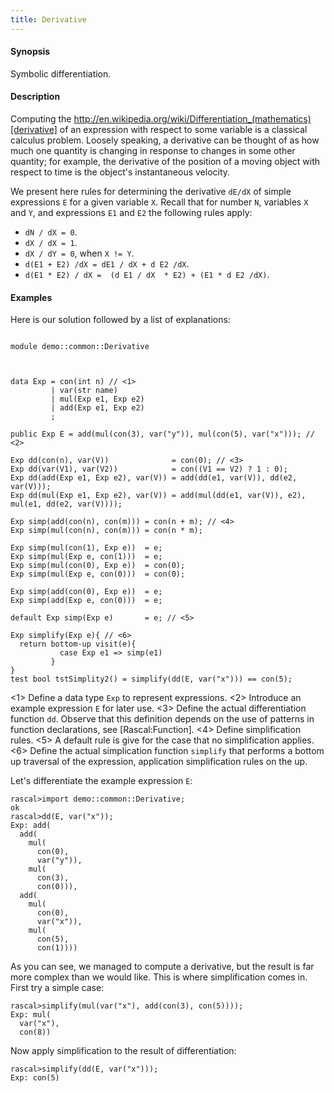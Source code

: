 ```yaml
---
title: Derivative
---
```


#### Synopsis

Symbolic differentiation.

#### Description

Computing the http://en.wikipedia.org/wiki/Differentiation_(mathematics)[derivative] of an expression with respect to some variable is a classical calculus problem. Loosely speaking, a derivative can be thought of as how much one quantity is changing in response to changes in some other quantity; for example, the derivative of the position of a moving object with respect to time is the object's instantaneous velocity.

We present here rules for determining the derivative `dE/dX` of simple expressions `E` for a given variable `X`. Recall that for number `N`, variables `X` and `Y`, and expressions `E1` and `E2` the following rules apply:

*  `dN / dX = 0`.
*  `dX / dX = 1`.
*  `dX / dY = 0`, when `X != Y`.
*  `d(E1 + E2) /dX = dE1 / dX + d E2 /dX`.
*  `d(E1 * E2) / dX =  (d E1 / dX  * E2) + (E1 * d E2 /dX)`.


#### Examples

Here is our solution followed by a list of explanations:


```rascal 

module demo::common::Derivative



data Exp = con(int n) // <1>
         | var(str name)
         | mul(Exp e1, Exp e2)
         | add(Exp e1, Exp e2)
         ;
         
public Exp E = add(mul(con(3), var("y")), mul(con(5), var("x"))); // <2>

Exp dd(con(n), var(V))              = con(0); // <3>
Exp dd(var(V1), var(V2))            = con((V1 == V2) ? 1 : 0);
Exp dd(add(Exp e1, Exp e2), var(V)) = add(dd(e1, var(V)), dd(e2, var(V)));
Exp dd(mul(Exp e1, Exp e2), var(V)) = add(mul(dd(e1, var(V)), e2), mul(e1, dd(e2, var(V))));
 
Exp simp(add(con(n), con(m))) = con(n + m); // <4>
Exp simp(mul(con(n), con(m))) = con(n * m);

Exp simp(mul(con(1), Exp e))  = e;
Exp simp(mul(Exp e, con(1)))  = e;
Exp simp(mul(con(0), Exp e))  = con(0);
Exp simp(mul(Exp e, con(0)))  = con(0);

Exp simp(add(con(0), Exp e))  = e;
Exp simp(add(Exp e, con(0)))  = e;

default Exp simp(Exp e)       = e; // <5>

Exp simplify(Exp e){ // <6>
  return bottom-up visit(e){
           case Exp e1 => simp(e1)
         }
}
test bool tstSimplity2() = simplify(dd(E, var("x"))) == con(5);

```

<1> Define a data type `Exp` to represent expressions.
<2> Introduce an example expression `E` for later use.
<3> Define the actual differentiation function `dd`. Observe that this definition depends on the use of patterns in function declarations, see [Rascal:Function].
<4> Define simplification rules. 
<5> A default rule is give for the case that no simplification applies.
<6> Define the actual simplication function `simplify` that performs a bottom up traversal of the expression, application simplification
rules on the up.

                
Let's differentiate the example expression `E`:

```rascal-shell 
rascal>import demo::common::Derivative;
ok
rascal>dd(E, var("x"));
Exp: add(
  add(
    mul(
      con(0),
      var("y")),
    mul(
      con(3),
      con(0))),
  add(
    mul(
      con(0),
      var("x")),
    mul(
      con(5),
      con(1))))
```
As you can see, we managed to compute a derivative, but the result is far more complex than we would like.
This is where simplification comes in. First try a simple case:

```rascal-shell ,continue
rascal>simplify(mul(var("x"), add(con(3), con(5))));
Exp: mul(
  var("x"),
  con(8))
```
Now apply simplification to the result of differentiation:

```rascal-shell ,continue
rascal>simplify(dd(E, var("x")));
Exp: con(5)
```


